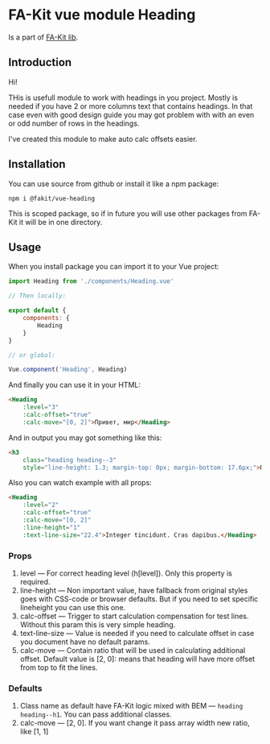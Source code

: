 # FA-Kit vue module Heading

Is a part of [FA-Kit lib](https://github.com/fa-kit).

## Introduction

Hi!

THis is usefull module to work with headings in you project. Mostly is needed if you have 2 or more columns text that contains headings. In that case even with good design guide you may got problem with with an even or odd number of rows in the headings.

I've created this module to make auto calc offsets easier.

## Installation

You can use source from github or install it like a npm package:

```
npm i @fakit/vue-heading
```

This is scoped package, so if in future you will use other packages from FA-Kit it will be in one directory.

## Usage

When you install package you can import it to your Vue project:

```javascript
import Heading from './components/Heading.vue'

// Then locally:

export default {
    components: {
        Heading
    }
}

// or global:

Vue.component('Heading', Heading)
```

And finally you can use it in your HTML:

```html
<Heading
    :level="3"
    :calc-offset="true"
    :calc-move="[0, 2]">Привет, мир</Heading>
```

And in output you may got something like this:

```html
<h3 
    class="heading heading--3" 
    style="line-height: 1.3; margin-top: 0px; margin-bottom: 17.6px;">Привет, мир</h3>
```

Also you can watch example with all props:

```html
<Heading
    :level="2"
    :calc-offset="true"
    :calc-move="[0, 2]"
    :line-height="1"
    :text-line-size="22.4">Integer tincidunt. Cras dapibus.</Heading>
```

### Props

1. level — For correct heading level (h[level]). Only this property is required.
1. line-height — Non important value, have fallback from original styles goes with CSS-code or browser defaults. But if you need to set specific lineheight you can use this one.
1. calc-offset — Trigger to start calculation compensation for test lines. Without this param this is very simple heading.
1. text-line-size — Value is needed if you need to calculate offset in case you document have no default params.
1. calc-move — Contain ratio that will be used in calculating additional offset. Default value is [2, 0]: means that heading will have more offset from top to fit the lines.

### Defaults

1. Class name as default have FA-Kit logic mixed with BEM — ```heading heading--h1```. You can pass additional classes.
1. calc-move — [2, 0]. If you want change it pass array width new ratio, like [1, 1]